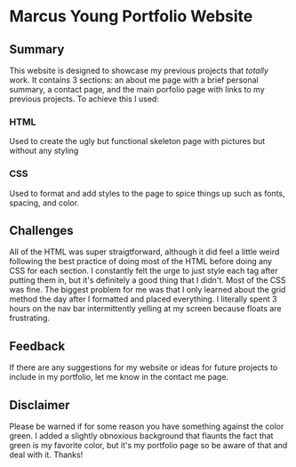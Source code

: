 # Marcus Young Portfolio Website

## Summary

This website is designed to showcase my previous projects that *totally* work. It contains 3 sections: an about me page with a brief personal summary, a contact page, and the main porfolio page with links to my previous projects.
To achieve this I used:

### HTML
Used to create the ugly but functional skeleton page with pictures but without any styling

### CSS
Used to format and add styles to the page to spice things up such as fonts, spacing, and color.

## Challenges
All of the HTML was super straigtforward, although it did feel a little weird following the best practice of doing most of the HTML before doing any CSS for each section. I constantly felt the urge to just style each tag after putting them in, but it's definitely a good thing that I didn't.
Most of the CSS was fine. The biggest problem for me was that I only learned about the grid method the day after I formatted and placed everything. I literally spent 3 hours on the nav bar intermittently yelling at my screen because floats are frustrating.

## Feedback
If there are any suggestions for my website or ideas for future projects to include in my portfolio, let me know in the contact me page.

## Disclaimer
Please be warned if for some reason you have something against the color green. I added a slightly obnoxious background that flaunts the fact that green is my favorite color, but it's my portfolio page so be aware of that and deal with it. Thanks!

